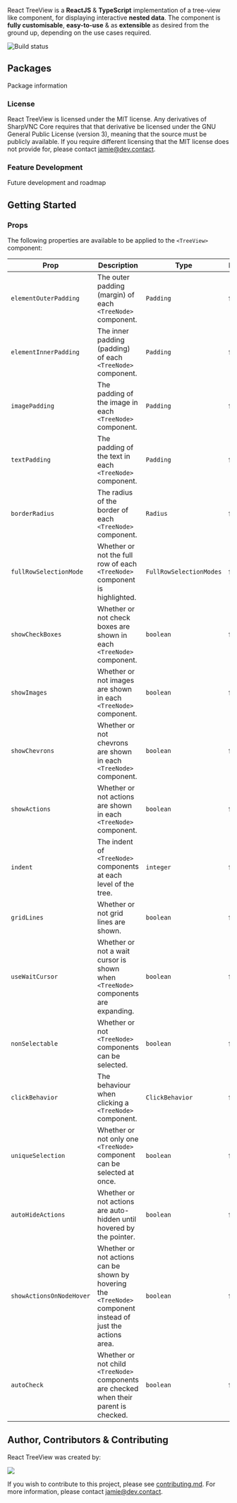 React TreeView is a **ReactJS** & **TypeScript** implementation of a tree-view like component, for displaying interactive **nested data**. The component is **fully customisable**, **easy-to-use** & as **extensible** as desired from the ground up, depending on the use cases required.

![Build status](https://github.com/jamiehighfield/react-tree-view/actions/workflows/node.js.yml/badge.svg)

## Packages

Package information

### License

React TreeView is licensed under the MIT license. Any derivatives of SharpVNC Core requires that that derivative be licensed under the GNU General Public License (version 3), meaning that the source must be publicly available. If you require different licensing that the MIT license does not provide for, please contact [jamie@dev.contact](mailto:jamie@dev.contact).

### Feature Development

Future development and roadmap

## Getting Started

### Props

The following properties are available to be applied to the `<TreeView>` component:

| Prop                     | Description                                                                                                  | Type                    | Required | Accepted Values                                                                                                                  |
|--------------------------|--------------------------------------------------------------------------------------------------------------|-------------------------|----------|----------------------------------------------------------------------------------------------------------------------------------|
| `elementOuterPadding`    | The outer padding (margin) of each `<TreeNode>` component.                                                   | `Padding`               | false    | e.g. `{   top: 0,   left: 0,   bottom: 0,   right: 0 }`                                                                          |
| `elementInnerPadding`    | The inner padding (padding) of each `<TreeNode>` component.                                                  | `Padding`               | false    | e.g. `{   top: 0,   left: 0,   bottom: 0,   right: 0 }`                                                                          |
| `imagePadding`           | The padding of the image in each `<TreeNode>` component.                                                     | `Padding`               | false    | e.g. `{   top: 0,   left: 0,   bottom: 0,   right: 0 }`                                                                          |
| `textPadding`            | The padding of the text in each `<TreeNode>` component.                                                      | `Padding`               | false    | e.g. `{   top: 0,   left: 0,   bottom: 0,   right: 0 }`                                                                          |
| `borderRadius`           | The radius of the border of each `<TreeNode>` component.                                                     | `Radius`                | false    | e.g. `{   topLeft: 0,   topRight: 0,   bottomLeft: 0,   bottomRight: 0 }`                                                        |
| `fullRowSelectionMode`   | Whether or not the full row of each `<TreeNode>` component is highlighted.                                   | `FullRowSelectionModes` | false    | `FullRowSelectionModes.Content` or `FullRowSelectionModes.Level` or `FullRowSelectionModes.Full`                                 |
| `showCheckBoxes`         | Whether or not check boxes are shown in each `<TreeNode>` component.                                         | `boolean`               | false    | `true` or `false`                                                                                                                |
| `showImages`             | Whether or not images are shown in each `<TreeNode>` component.                                              | `boolean`               | false    | `true` or `false`                                                                                                                |
| `showChevrons`           | Whether or not chevrons are shown in each `<TreeNode>` component.                                            | `boolean`               | false    | `true` or `false`                                                                                                                |
| `showActions`            | Whether or not actions are shown in each `<TreeNode>` component.                                             | `boolean`               | false    | `true` or `false`                                                                                                                |
| `indent`                 | The indent of `<TreeNode>` components at each level of the tree.                                             | `integer`               | false    | an `integer` value between `25` & `50` (inclusive)                                                                               |
| `gridLines`              | Whether or not grid lines are shown.                                                                         | `boolean`               | false    | `true` or `false`                                                                                                                |
| `useWaitCursor`          | Whether or not a wait cursor is shown when `<TreeNode>` components are expanding.                            | `boolean`               | false    | `true` or `false`                                                                                                                |
| `nonSelectable`          | Whether or not `<TreeNode>` components can be selected.                                                      | `boolean`               | false    | `true` or `false`                                                                                                                |
| `clickBehavior`          | The behaviour when clicking a `<TreeNode>` component.                                                        | `ClickBehavior`         | false    | `ClickBehavior.None` or `ClickBehavior.Select` or `ClickBehavior.Check` or `ClickBehavior.Expand` or `ClickBehavior.SelectCheck` |
| `uniqueSelection`        | Whether or not only one `<TreeNode>` component can be selected at once.                                      | `boolean`               | false    | `true` or `false`                                                                                                                |
| `autoHideActions`        | Whether or not actions are auto-hidden until hovered by the pointer.                                         | `boolean`               | false    | `true` or `false`                                                                                                                |
| `showActionsOnNodeHover` | Whether or not actions can be shown by hovering the `<TreeNode>` component instead of just the actions area. | `boolean`               | false    | `true` or `false`                                                                                                                |
| `autoCheck`              | Whether or not child `<TreeNode>` components are checked when their parent is checked.                       | `boolean`               | false    | `true` or `false`                                                                                                                |

## Author, Contributors & Contributing

React TreeView was created by:

<a href="https://github.com/jamiehighfield/jamiehighfield/graphs/contributors">
  <img src="https://contrib.rocks/image?repo=jamiehighfield/jamiehighfield" />
</a>


If you wish to contribute to this project, please see [contributing.md](contributing.md). For more information, please contact [jamie@dev.contact](mailto:jamie@dev.contact).
